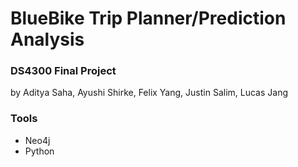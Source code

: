 # BlueBike Trip Planner/Prediction Analysis

### DS4300 Final Project
by Aditya Saha, Ayushi Shirke, Felix Yang, Justin Salim, Lucas Jang

### Tools
- Neo4j
- Python
